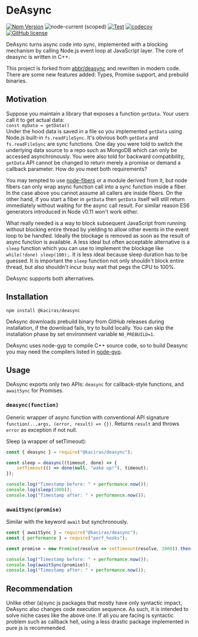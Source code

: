 # DeAsync

[![Npm Version](https://img.shields.io/npm/v/@kaciras/deasync)](https://www.npmjs.com/package/@kaciras/deasync)
![node-current (scoped)](https://img.shields.io/node/v/@kaciras/deasync)
[![Test](https://github.com/Kaciras/deasync/actions/workflows/test.yml/badge.svg)](https://github.com/Kaciras/deasync/actions/workflows/test.yml)
[![codecov](https://codecov.io/gh/Kaciras/deasync/branch/master/graph/badge.svg?token=ST7ROWQH0Z)](https://codecov.io/gh/Kaciras/deasync)
[![GitHub license](https://img.shields.io/github/license/Kaciras/deasync)](https://github.com/Kaciras/deasync/blob/master/LICENSE)

DeAsync turns async code into sync, implemented with a blocking mechanism by calling Node.js event loop at JavaScript layer. The core of deasync is written in C++.

This project is forked from [abbr/deasync](https://github.com/abbr/deasync) and rewritten in modern code. There are some new features added: Types, Promise support, and prebuild binaries.

## Motivation

Suppose you maintain a library that exposes a function `getData`. Your users call it to get actual data:   
`const myData = getData()`  
Under the hood data is saved in a file so you implemented `getData` using Node.js built-in `fs.readFileSync`. It's obvious both `getData` and `fs.readFileSync` are sync functions. One day you were told to switch the underlying data source to a repo such as MongoDB which can only be accessed asynchronously. You were also told for backward compatibility, `getData` API cannot be changed to return merely a promise or demand a callback parameter. How do you meet both requirements?

You may tempted to use [node-fibers](https://github.com/laverdet/node-fibers) or a module derived from it, but node fibers can only wrap async function call into a sync function inside a fiber. In the case above you cannot assume all  callers are inside fibers. On the other hand, if you start a fiber in `getData` then `getData` itself will still return immediately without waiting for the async call result. For similar reason ES6 generators introduced in Node v0.11 won't work either. 

What really needed is a way to block subsequent JavaScript from running without blocking entire thread by yielding to allow other events in the event loop to be handled. Ideally the blockage is removed as soon as the result of async function is available. A less ideal but often acceptable alternative is a `sleep` function which you can use to implement the blockage like ```while(!done) sleep(100);```. It is less ideal because sleep duration has to be guessed. It is important the `sleep` function not only shouldn't block entire thread, but also shouldn't incur busy wait that pegs the CPU to 100%. 

DeAsync supports both alternatives.

## Installation

```shell
npm install @kaciras/deasync
```

DeAsync downloads prebuild binary from GitHub releases during installation, if the download fails, try to build locally. You can skip the installation phase by set environment variable `NO_PREBUILD=1`.

DeAsync uses node-gyp to compile C++ source code, so to build Deasync you may need the compilers listed in [node-gyp](https://github.com/nodejs/node-gyp).

## Usage

DeAsync exports only two APIs: `deasync` for callback-style functions, and `awaitSync` for Promises.

### `deasync(function)`

Generic wrapper of async function with conventional API signature `function(...args, (error, result) => {})`. Returns `result` and throws `error` as exception if not null.

Sleep (a wrapper of setTimeout):

```javascript
const { deasync } = require("@kaciras/deasync");

const sleep = deasync((timeout, done) => {
	setTimeout(() => done(null, "wake up!"), timeout);
});

console.log("Timestamp before: " + performance.now());
console.log(sleep(1000));
console.log("Timestamp after: " + performance.now());
```

### `awaitSync(promise)`

Similar with the keyword `await` but synchronously.

```javascript
const { awaitSync } = require("@kaciras/deasync");
const { performance } = require("perf_hooks");

const promise = new Promise(resolve => setTimeout(resolve, 1000)).then(() => "wake up!")

console.log("Timestamp before: " + performance.now());
console.log(awaitSync(promise));
console.log("Timestamp after: " + performance.now());
```

## Recommendation

Unlike other (a)sync js packages that mostly have only syntactic impact, DeAsync also changes code execution sequence. As such, it is intended to solve niche cases like the above one. If all you are facing is syntactic problem such as callback hell, using a less drastic package implemented in pure js is recommended.
